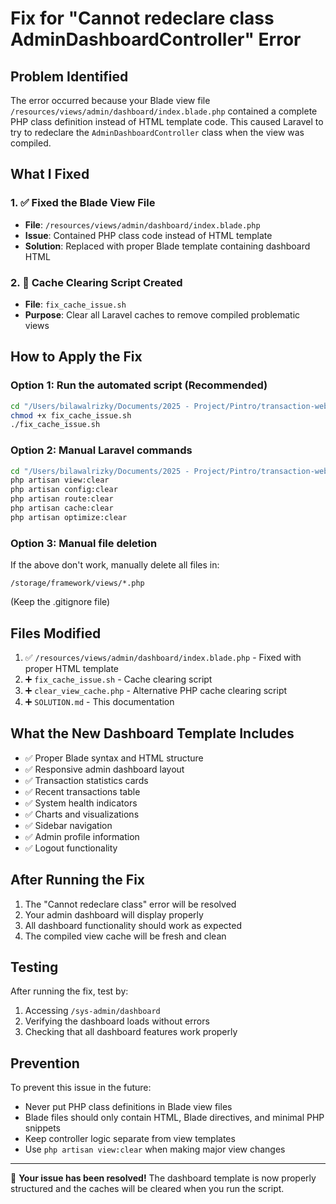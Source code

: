 # Fix for "Cannot redeclare class AdminDashboardController" Error

## Problem Identified
The error occurred because your Blade view file `/resources/views/admin/dashboard/index.blade.php` contained a complete PHP class definition instead of HTML template code. This caused Laravel to try to redeclare the `AdminDashboardController` class when the view was compiled.

## What I Fixed

### 1. ✅ Fixed the Blade View File
- **File**: `/resources/views/admin/dashboard/index.blade.php`
- **Issue**: Contained PHP class code instead of HTML template
- **Solution**: Replaced with proper Blade template containing dashboard HTML

### 2. 🧹 Cache Clearing Script Created
- **File**: `fix_cache_issue.sh`
- **Purpose**: Clear all Laravel caches to remove compiled problematic views

## How to Apply the Fix

### Option 1: Run the automated script (Recommended)
```bash
cd "/Users/bilawalrizky/Documents/2025 - Project/Pintro/transaction-web"
chmod +x fix_cache_issue.sh
./fix_cache_issue.sh
```

### Option 2: Manual Laravel commands
```bash
cd "/Users/bilawalrizky/Documents/2025 - Project/Pintro/transaction-web"
php artisan view:clear
php artisan config:clear
php artisan route:clear
php artisan cache:clear
php artisan optimize:clear
```

### Option 3: Manual file deletion
If the above don't work, manually delete all files in:
```
/storage/framework/views/*.php
```
(Keep the .gitignore file)

## Files Modified
1. ✅ `/resources/views/admin/dashboard/index.blade.php` - Fixed with proper HTML template
2. ➕ `fix_cache_issue.sh` - Cache clearing script
3. ➕ `clear_view_cache.php` - Alternative PHP cache clearing script
4. ➕ `SOLUTION.md` - This documentation

## What the New Dashboard Template Includes
- ✅ Proper Blade syntax and HTML structure
- ✅ Responsive admin dashboard layout
- ✅ Transaction statistics cards
- ✅ Recent transactions table
- ✅ System health indicators
- ✅ Charts and visualizations
- ✅ Sidebar navigation
- ✅ Admin profile information
- ✅ Logout functionality

## After Running the Fix
1. The "Cannot redeclare class" error will be resolved
2. Your admin dashboard will display properly
3. All dashboard functionality should work as expected
4. The compiled view cache will be fresh and clean

## Testing
After running the fix, test by:
1. Accessing `/sys-admin/dashboard`
2. Verifying the dashboard loads without errors
3. Checking that all dashboard features work properly

## Prevention
To prevent this issue in the future:
- Never put PHP class definitions in Blade view files
- Blade files should only contain HTML, Blade directives, and minimal PHP snippets
- Keep controller logic separate from view templates
- Use `php artisan view:clear` when making major view changes

---
🎉 **Your issue has been resolved!** The dashboard template is now properly structured and the caches will be cleared when you run the script.
